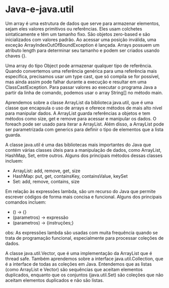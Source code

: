 # Java-e-java.util

Um array é uma estrutura de dados que serve para armazenar elementos, sejam eles valores primitivos ou referências. Eles usam colchetes sintaticamente e têm um tamanho fixo. São objetos zero-based e são inicializados com valores padrão. Ao acessar uma posição inválida, uma exceção ArrayIndexOutOfBoundException é lançada. Arrays possuem um atributo length para determinar seu tamanho e podem ser criados usando chaves {}.<br>

Uma array do tipo Object pode armazenar qualquer tipo de referência. Quando convertemos uma referência genérica para uma referência mais específica, precisamos usar um type cast, que só compila se for possível, mas ainda assim pode falhar durante a execução e resultar em uma ClassCastException. Para passar valores ao executar o programa Java a partir da linha de comando, podemos usar o array String[] no método main. <br>

Aprendemos sobre a classe ArrayList da biblioteca java.util, que é uma classe que encapsula o uso de arrays e oferece métodos de mais alto nível para manipular dados. A ArrayList guarda referências a objetos e tem métodos como size, get e remove para acessar e manipular os dados. O foreach pode ser usado para iterar a ArrayList. Além disso, a ArrayList pode ser parametrizada com generics para definir o tipo de elementos que a lista guarda. <br>

A classe java.util é uma das bibliotecas mais importantes do Java que contém várias classes úteis para a manipulação de dados, como ArrayList, HashMap, Set, entre outros. Alguns dos principais métodos dessas classes incluem:<br>

* ArrayList: add, remove, get, size<br>
* HashMap: put, get, containsKey, containsValue, keySet<br>
* Set: add, remove, contains, size<br>

Em relação às expressões lambda, são um recurso do Java que permite escrever códigos de forma mais concisa e funcional. Alguns dos principais comandos incluem:<br>

* () -> {}<br>
* (parametros) -> expressão<br>
* (parametros) -> {instruções;}<br>

obs: As expressões lambda são usadas com muita frequência quando se trata de programação funcional, especialmente para processar coleções de dados. <br>

A classe java.util.Vector, que é uma implementação da ArrayList que é thread safe. Também aprendemos sobre a interface java.util.Collection, que é a interface de todas as coleções em Java. Entendemos que as listas (como ArrayList e Vector) são sequências que aceitam elementos duplicados, enquanto que os conjuntos (java.util.Set) são coleções que não aceitam elementos duplicados e não são listas. <br>

